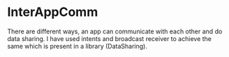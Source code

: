 # InterAppComm
There are different ways, an app can communicate with each other and do data sharing. I have used intents and broadcast receiver to achieve the same which is present in a library (DataSharing).
